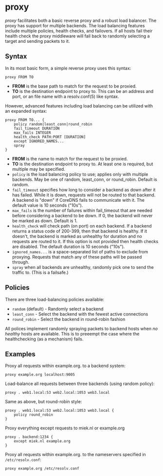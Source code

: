 # proxy

*proxy* facilitates both a basic reverse proxy and a robust load balancer. The proxy has support for
 multiple backends. The load balancing features include multiple policies, health checks, and
 failovers. If all hosts fail their health check the proxy middleware will fail back to randomly
 selecting a target and sending packets to it.

## Syntax

In its most basic form, a simple reverse proxy uses this syntax:

~~~
proxy FROM TO
~~~

* **FROM** is the base path to match for the request to be proxied.
* **TO** is the destination endpoint to proxy to. This can be an address and port, or an file name
    with a resolv.conf(5) like syntax.

However, advanced features including load balancing can be utilized with an expanded syntax:

~~~
proxy FROM TO... {
    policy random|least_conn|round_robin
    fail_timeout DURATION
    max_fails INTEGER
    health_check PATH:PORT [DURATION]
    except IGNORED_NAMES...
    spray
}
~~~

* **FROM** is the name to match for the request to be proxied.
* **TO** is the destination endpoint to proxy to. At least one is required, but multiple may be
  specified.
* `policy` is the load balancing policy to use; applies only with multiple backends. May be one of
  random, least_conn, or round_robin. Default is random.
* `fail_timeout` specifies how long to consider a backend as down after it has failed. While it is
  down, requests will not be routed to that backend. A backend is "down" if CoreDNS fails to
  communicate with it. The default value is 10 seconds ("10s").
* `max_fails` is the number of failures within fail_timeout that are needed before considering
  a backend to be down. If 0, the backend will never be marked as down. Default is 1.
* `health_check` will check path (on port) on each backend. If a backend returns a status code of
  200-399, then that backend is healthy. If it doesn't, the backend is marked as unhealthy for
  duration and no requests are routed to it. If this option is not provided then health checks are
  disabled. The default duration is 10 seconds ("10s").
* `ignored_names...` is a space-separated list of paths to exclude from proxying. Requests that
  match any of these paths will be passed through.
* `spray` when all backends are unhealthy, randomly pick one to send the traffic to. (This is
  a failsafe.)

## Policies

There are three load-balancing policies available:
* `random` (default) - Randomly select a backend
* `least_conn` - Select the backend with the fewest active connections
* `round_robin` - Select the backend in round-robin fashion

All polices implement randomly spraying packets to backend hosts when *no healthy* hosts are
available. This is to preeempt the case where the healthchecking (as a mechanism) fails.

## Examples

Proxy all requests within example.org. to a backend system:

~~~
proxy example.org localhost:9005
~~~

Load-balance all requests between three backends (using random policy):

~~~
proxy . web1.local:53 web2.local:1053 web3.local
~~~

Same as above, but round-robin style:

~~~
proxy . web1.local:53 web2.local:1053 web3.local {
    policy round_robin
}
~~~

Proxy everything except requests to miek.nl or example.org

~~~
proxy . backend:1234 {
    except miek.nl example.org
}
~~~

Proxy all requests within example.org. to the nameservers specified
in `/etc/resolv.conf`:

~~~
proxy example.org /etc/resolv.conf
~~~
